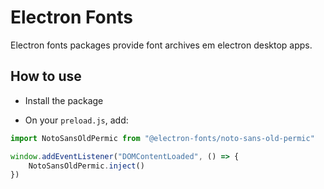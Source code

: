 # Electron Fonts

Electron fonts packages provide font archives em electron desktop apps.

## How to use

* Install the package

* On your `preload.js`, add:

```ts
import NotoSansOldPermic from "@electron-fonts/noto-sans-old-permic"

window.addEventListener("DOMContentLoaded", () => {
    NotoSansOldPermic.inject()
})
```